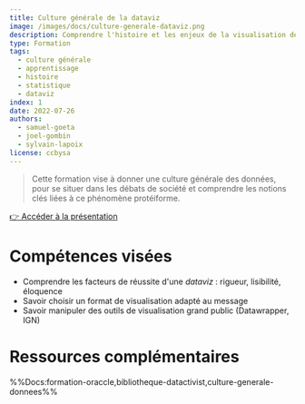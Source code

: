 ```yaml
---
title: Culture générale de la dataviz
image: /images/docs/culture-generale-dataviz.png
description: Comprendre l'histoire et les enjeux de la visualisation de données
type: Formation
tags:
  - culture générale
  - apprentissage
  - histoire
  - statistique
  - dataviz
index: 1
date: 2022-07-26
authors:
  - samuel-goeta
  - joel-gombin
  - sylvain-lapoix
license: ccbysa
--- 
```


> Cette formation vise à donner une culture générale des données, pour se situer dans les débats de société et comprendre les notions clés liées à ce phénomène protéiforme.

<a href="https://datactivist.coop/oraccle/culture_g/dataviz.html#1" class="customButton">👉 Accéder à la présentation</a>

# Compétences visées

* Comprendre les facteurs de réussite d'une *dataviz* : rigueur, lisibilité, éloquence
* Savoir choisir un format de visualisation adapté au message
* Savoir manipuler des outils de visualisation grand public (Datawrapper, IGN)


# Ressources complémentaires

%%Docs:formation-oraccle,bibliotheque-datactivist,culture-generale-donnees%%